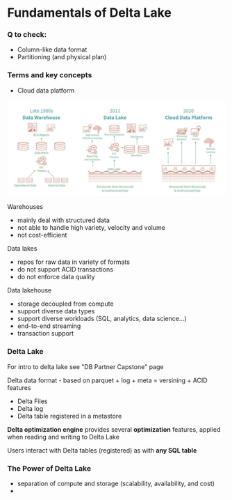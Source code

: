 # Fundamentals of Delta Lake

### Q to check: 

* Column-like data format 
* Partitioning \(and physical plan\)

### Terms and key concepts

* Cloud data platform 

![](../../../.gitbook/assets/image%20%283%29.png)

Warehouses 

* mainly deal with structured data 
* not able to handle high variety, velocity and volume 
* not cost-efficient 

Data lakes

* repos for raw data in variety of formats 
* do not support ACID transactions
* do not enforce data quality 

Data lakehouse 

* storage decoupled from compute 
* support diverse data types 
* support diverse workloads \(SQL, analytics, data science...\)  
* end-to-end streaming 
* transaction support 

### Delta Lake

For intro to delta lake see "DB Partner Capstone" page

Delta data format  - based on parquet + log + meta = versining +  ACID features

* Delta Files
* Delta log 
* Delta table registered in a metastore

**Delta optimization engine** provides several **optimization** features,  applied when reading and writing to Delta Lake 

Users interact with Delta tables \(registered\) as with **any SQL table**  

### **The Power of Delta Lake**

* separation of compute and storage \(scalability, availability, and cost\)
* 


